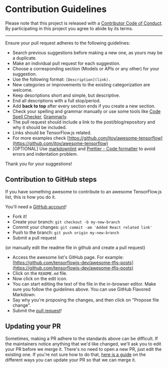 # Contribution Guidelines

Please note that this project is released with a
[Contributor Code of Conduct](CODE_OF_CONDUCT.md). By participating in this
project you agree to abide by its terms.

---

Ensure your pull request adheres to the following guidelines:

- Search previous suggestions before making a new one, as yours may be a duplicate.
- Make an individual pull request for each suggestion.
- Choose a corresponding section (Models or APIs or any other) for your suggestion.
- Use the following format: `[Description](link).`
- New categories or improvements to the existing categorization are welcome.
- Keep descriptions short and simple, but descriptive.
- End all descriptions with a full stop/period.
- Add **back to top** after every section ends if you create a new section.
- Check your spelling and grammar manually or use some tools like [Code Spell Checker](https://marketplace.visualstudio.com/items?itemName=streetsidesoftware.code-spell-checker), [Grammarly](https://www.grammarly.com/).
- The pull request should include a link to the post/blog/repository and why it should be included.
- Links should be TensorFlow.js related.
- For more examples check [https://github.com/jtoy/awesome-tensorflow](https://github.com/jtoy/awesome-tensorflow)
- [OPTIONAL] Use [markdownlint](https://marketplace.visualstudio.com/items?itemName=DavidAnson.vscode-markdownlint) and [Prettier - Code formatter](https://marketplace.visualstudio.com/items?itemName=esbenp.prettier-vscode) to avoid errors and indentation problem.

Thank you for your suggestions!

## Contribution to GitHub steps

If you have something awesome to contribute to an awesome TensorFlow.js list, this is how you do it.

You'll need a [GitHub account](https://github.com/join)!

- Fork it!
- Create your branch: `git checkout -b my-new-branch`
- Commit your changes: `git commit -am 'Added React related link'`
- Push to the branch: `git push origin my-new-branch`
- Submit a pull request

(or manually edit the readme file in github and create a pull request)

- Access the awesome list's GitHub page. For example: [https://github.com/tensorflowjs-dev/awesome-tfjs-posts](https://github.com/tensorflowjs-dev/awesome-tfjs-posts)
- Click on the `README.md` file.
- Now click on the edit icon.
- You can start editing the text of the file in the in-browser editor. Make sure you follow the guidelines above. You can use GitHub Flavored Markdown.
- Say why you're proposing the changes, and then click on "Propose file change".
- Submit the [pull request](https://help.github.com/en/github/collaborating-with-issues-and-pull-requests/about-pull-requests)!

## Updating your PR

Sometimes, making a PR adhere to the standards above can be difficult.
If the maintainers notice anything that we'd like changed, we'll ask you to
edit your PR before we merge it. There's no need to open a new PR, just edit
the existing one. If you're not sure how to do that,
[here is a guide](https://github.com/RichardLitt/knowledge/blob/master/github/amending-a-commit-guide.md)
on the different ways you can update your PR so that we can merge it.
